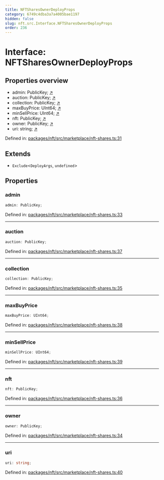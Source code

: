 ```yaml
---
title: NFTSharesOwnerDeployProps
category: 6749c4dba3a7a4005bae1197
hidden: false
slug: nft.src.Interface.NFTSharesOwnerDeployProps
order: 236
---
```


# Interface: NFTSharesOwnerDeployProps

## Properties overview

- admin:  PublicKey; [↗](#admin)
- auction:  PublicKey; [↗](#auction)
- collection:  PublicKey; [↗](#collection)
- maxBuyPrice:  UInt64; [↗](#maxbuyprice)
- minSellPrice:  UInt64; [↗](#minsellprice)
- nft:  PublicKey; [↗](#nft)
- owner:  PublicKey; [↗](#owner)
- uri:  string; [↗](#uri)

Defined in: [packages/nft/src/marketplace/nft-shares.ts:31](https://github.com/zkcloudworker/minatokens-lib/blob/main/packages/nft/src/marketplace/nft-shares.ts#L31)

## Extends

- `Exclude`\<`DeployArgs`, `undefined`\>

## Properties

### admin

```ts
admin: PublicKey;
```

Defined in: [packages/nft/src/marketplace/nft-shares.ts:33](https://github.com/zkcloudworker/minatokens-lib/blob/main/packages/nft/src/marketplace/nft-shares.ts#L33)

***

### auction

```ts
auction: PublicKey;
```

Defined in: [packages/nft/src/marketplace/nft-shares.ts:37](https://github.com/zkcloudworker/minatokens-lib/blob/main/packages/nft/src/marketplace/nft-shares.ts#L37)

***

### collection

```ts
collection: PublicKey;
```

Defined in: [packages/nft/src/marketplace/nft-shares.ts:35](https://github.com/zkcloudworker/minatokens-lib/blob/main/packages/nft/src/marketplace/nft-shares.ts#L35)

***

### maxBuyPrice

```ts
maxBuyPrice: UInt64;
```

Defined in: [packages/nft/src/marketplace/nft-shares.ts:38](https://github.com/zkcloudworker/minatokens-lib/blob/main/packages/nft/src/marketplace/nft-shares.ts#L38)

***

### minSellPrice

```ts
minSellPrice: UInt64;
```

Defined in: [packages/nft/src/marketplace/nft-shares.ts:39](https://github.com/zkcloudworker/minatokens-lib/blob/main/packages/nft/src/marketplace/nft-shares.ts#L39)

***

### nft

```ts
nft: PublicKey;
```

Defined in: [packages/nft/src/marketplace/nft-shares.ts:36](https://github.com/zkcloudworker/minatokens-lib/blob/main/packages/nft/src/marketplace/nft-shares.ts#L36)

***

### owner

```ts
owner: PublicKey;
```

Defined in: [packages/nft/src/marketplace/nft-shares.ts:34](https://github.com/zkcloudworker/minatokens-lib/blob/main/packages/nft/src/marketplace/nft-shares.ts#L34)

***

### uri

```ts
uri: string;
```

Defined in: [packages/nft/src/marketplace/nft-shares.ts:40](https://github.com/zkcloudworker/minatokens-lib/blob/main/packages/nft/src/marketplace/nft-shares.ts#L40)
